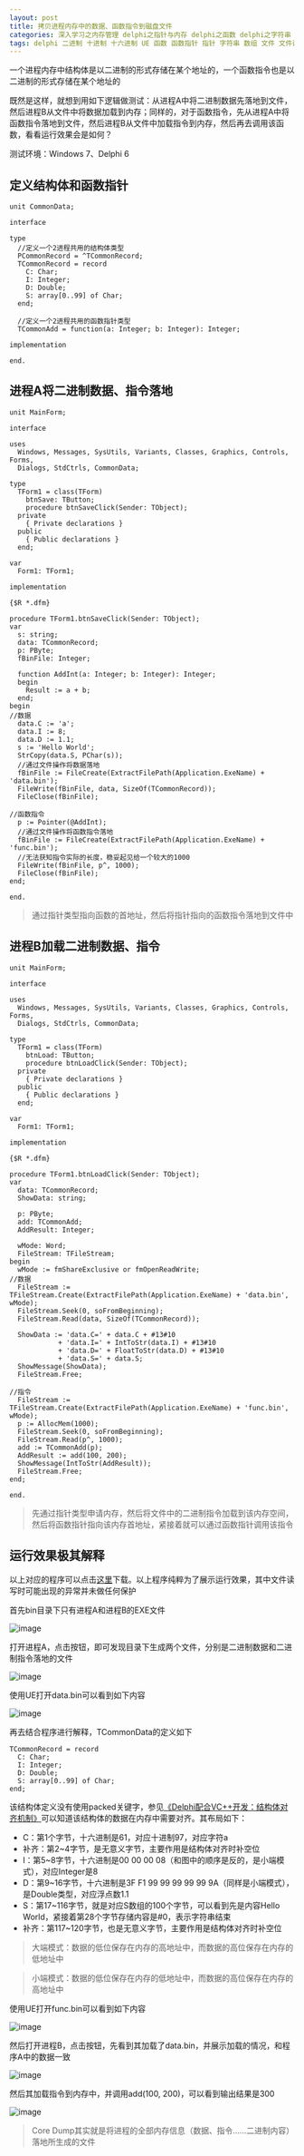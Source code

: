 ```yaml
---
layout: post
title: 拷贝进程内存中的数据、函数指令到磁盘文件
categories: 深入学习之内存管理 delphi之指针与内存 delphi之函数 delphi之字符串 delphi之文件操作 delphi之流
tags: delphi 二进制 十进制 十六进制 UE 函数 函数指针 指针 字符串 数组 文件 文件读写 流 文件流 内存 大端 小端 dump 结构体对齐 结构体 多进程
---
```


一个进程内存中结构体是以二进制的形式存储在某个地址的，一个函数指令也是以二进制的形式存储在某个地址的

既然是这样，就想到用如下逻辑做测试：从进程A中将二进制数据先落地到文件，然后进程B从文件中将数据加载到内存；同样的，对于函数指令，先从进程A中将函数指令落地到文件，然后进程B从文件中加载指令到内存，然后再去调用该函数，看看运行效果会是如何？

测试环境：Windows 7、Delphi 6

## 定义结构体和函数指针

```
unit CommonData;

interface

type
  //定义一个2进程共用的结构体类型
  PCommonRecord = ^TCommonRecord;
  TCommonRecord = record
    C: Char;
    I: Integer;
    D: Double;
    S: array[0..99] of Char;
  end;

  //定义一个2进程共用的函数指针类型
  TCommonAdd = function(a: Integer; b: Integer): Integer; 

implementation

end.
```

## 进程A将二进制数据、指令落地

```
unit MainForm;

interface

uses
  Windows, Messages, SysUtils, Variants, Classes, Graphics, Controls, Forms,
  Dialogs, StdCtrls, CommonData;

type
  TForm1 = class(TForm)
    btnSave: TButton;
    procedure btnSaveClick(Sender: TObject);
  private
    { Private declarations }
  public
    { Public declarations }
  end;

var
  Form1: TForm1;

implementation

{$R *.dfm}

procedure TForm1.btnSaveClick(Sender: TObject);
var
  s: string;
  data: TCommonRecord;
  p: PByte;
  fBinFile: Integer;

  function AddInt(a: Integer; b: Integer): Integer;
  begin
    Result := a + b;
  end;
begin
//数据
  data.C := 'a';
  data.I := 8;
  data.D := 1.1;
  s := 'Hello World';
  StrCopy(data.S, PChar(s));
  //通过文件操作将数据落地
  fBinFile := FileCreate(ExtractFilePath(Application.ExeName) + 'data.bin');
  FileWrite(fBinFile, data, SizeOf(TCommonRecord));
  FileClose(fBinFile);

//函数指令
  p := Pointer(@AddInt);
  //通过文件操作将函数指令落地
  fBinFile := FileCreate(ExtractFilePath(Application.ExeName) + 'func.bin');
  //无法获知指令实际的长度，稳妥起见给一个较大的1000
  FileWrite(fBinFile, p^, 1000);
  FileClose(fBinFile);     
end;

end.
```

>通过指针类型指向函数的首地址，然后将指针指向的函数指令落地到文件中

## 进程B加载二进制数据、指令

```
unit MainForm;

interface

uses
  Windows, Messages, SysUtils, Variants, Classes, Graphics, Controls, Forms,
  Dialogs, StdCtrls, CommonData;

type
  TForm1 = class(TForm)
    btnLoad: TButton;
    procedure btnLoadClick(Sender: TObject);
  private
    { Private declarations }
  public
    { Public declarations }
  end;

var
  Form1: TForm1;

implementation

{$R *.dfm}

procedure TForm1.btnLoadClick(Sender: TObject);
var
  data: TCommonRecord;
  ShowData: string;

  p: PByte;
  add: TCommonAdd;
  AddResult: Integer;
  
  wMode: Word;
  FileStream: TFileStream;
begin
  wMode := fmShareExclusive or fmOpenReadWrite;
//数据
  FileStream := TFileStream.Create(ExtractFilePath(Application.ExeName) + 'data.bin', wMode);
  FileStream.Seek(0, soFromBeginning);
  FileStream.Read(data, SizeOf(TCommonRecord));

  ShowData := 'data.C=' + data.C + #13#10
            + 'data.I=' + IntToStr(data.I) + #13#10
            + 'data.D=' + FloatToStr(data.D) + #13#10
            + 'data.S=' + data.S;
  ShowMessage(ShowData);
  FileStream.Free;
  
//指令
  FileStream := TFileStream.Create(ExtractFilePath(Application.ExeName) + 'func.bin', wMode);
  p := AllocMem(1000);
  FileStream.Seek(0, soFromBeginning);
  FileStream.Read(p^, 1000);
  add := TCommonAdd(p);
  AddResult := add(100, 200);
  ShowMessage(IntToStr(AddResult));
  FileStream.Free;
end;

end.
```

>先通过指针类型申请内存，然后将文件中的二进制指令加载到该内存空间，然后将函数指针指向该内存首地址，紧接着就可以通过函数指针调用该指令

## 运行效果极其解释

以上对应的程序可以点击[这里](../download/20161225/CopyBinary.zip)下载。以上程序纯粹为了展示运行效果，其中文件读写时可能出现的异常并未做任何保护

首先bin目录下只有进程A和进程B的EXE文件

![image](../media/image/2016-12-25/01.png)

打开进程A，点击按钮，即可发现目录下生成两个文件，分别是二进制数据和二进制指令落地的文件

![image](../media/image/2016-12-25/02.png)

使用UE打开data.bin可以看到如下内容

![image](../media/image/2016-12-25/03.png)

再去结合程序进行解释，TCommonData的定义如下

```
TCommonRecord = record
  C: Char;
  I: Integer;
  D: Double;
  S: array[0..99] of Char;
end;
```

该结构体定义没有使用packed关键字，参见[《Delphi配合VC++开发：结构体对齐机制》](http://www.xumenger.com/delphi-vc-dll-2-20160903/)可以知道该结构体的数据在内存中需要对齐。其布局如下：

* C：第1个字节，十六进制是61，对应十进制97，对应字符a
* 补齐：第2~4字节，是无意义字节，主要作用是结构体对齐时补空位
* I：第5~8字节，十六进制是00 00 00 08（和图中的顺序是反的，是小端模式），对应Integer是8
* D：第9~16字节，十六进制是3F F1 99 99 99 99 99 9A（同样是小端模式），是Double类型，对应浮点数1.1
* S：第17~116字节，就是对应S数组的100个字节，可以看到先是内容Hello World，紧接着第28个字节存储内容是#0，表示字符串结束
* 补齐：第117~120字节，也是无意义字节，主要作用是结构体对齐时补空位

>大端模式：数据的低位保存在内存的高地址中，而数据的高位保存在内存的低地址中

>小端模式：数据的低位保存在内存的低地址中，而数据的高位保存在内存的高地址中

使用UE打开func.bin可以看到如下内容

![image](../media/image/2016-12-25/04.png)

然后打开进程B，点击按钮，先看到其加载了data.bin，并展示加载的情况，和程序A中的数据一致

![image](../media/image/2016-12-25/05.png)

然后其加载指令到内存中，并调用add(100, 200)，可以看到输出结果是300

![image](../media/image/2016-12-25/06.png)

>Core Dump其实就是将进程的全部内存信息（数据、指令……二进制内容）落地所生成的文件
